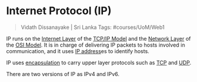 # Internet Protocol (IP)

> Vidath Dissanayake | Sri Lanka
> Tags: #courses/UoM/Web1 

IP runs on the [Internet Layer](../../../../reference%20models/layers/Internet%20Layer.md) of the [TCP/IP Model](../../../../reference%20models/TCP%20IP%20Model/TCP%20IP%20Model.md) and the [Network Layer](../../../../reference%20models/layers/Network%20Layer.md) of the [OSI Model](../../../../reference%20models/OSI%20Model/OSI%20Model.md). It is in charge of delivering IP packets to hosts involved in communication, and it uses [IP address](IP%20address.md)es to identify hosts.

IP uses [encapsulation](../../../../reference%20models/encapsulation.md) to carry upper layer protocols such as [TCP](../../../TCP%20IP%20layer%203/OSI%20layer%204/TCP.md) and [UDP](../../../TCP%20IP%20layer%203/OSI%20layer%204/UDP.md).

There are two versions of IP as IPv4 and IPv6.